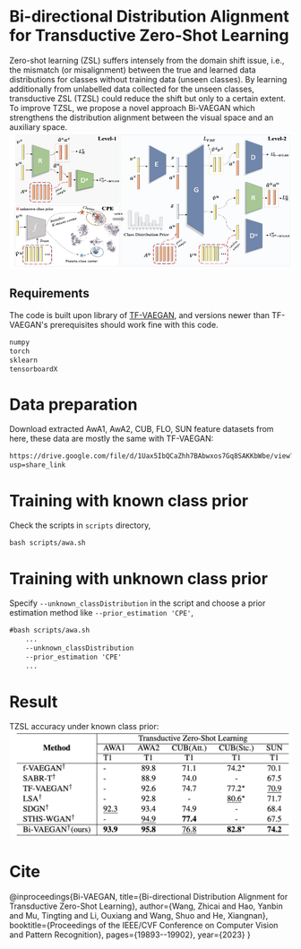 # Bi-directional Distribution Alignment for Transductive Zero-Shot Learning


Zero-shot learning (ZSL) suffers intensely from the domain shift issue, i.e., the mismatch (or misalignment) between the true and learned data distributions for classes without training data (unseen classes). By learning additionally from unlabelled data collected for the unseen classes, transductive ZSL (TZSL) could reduce the shift but only to a certain extent.
To improve TZSL, we propose a novel  approach Bi-VAEGAN which strengthens the distribution alignment between the visual space and an auxiliary space. 
![](model.jpg)
## **Requirements**
The code is built upon library of [TF-VAEGAN](https://github.com/akshitac8/tfvaegan), and versions newer than TF-VAEGAN's prerequisites should work fine with this code.
```
numpy
torch
sklearn
tensorboardX 
```
# **Data preparation**
Download extracted AwA1, AwA2, CUB, FLO, SUN feature datasets from here, these data are mostly the same with TF-VAEGAN:
```  
https://drive.google.com/file/d/1Uax5IbQCaZhh7BAbwxos7Gq8SAKKbWbe/view?usp=share_link
 ```
# **Training with known class prior**
Check the scripts in ```scripts``` directory,

``` 
bash scripts/awa.sh
 ```
# **Training with unknown class prior**
Specify ```--unknown_classDistribution``` in the script and choose a prior estimation method like ```--prior_estimation 'CPE'```, 

``` 
#bash scripts/awa.sh
    ...
    --unknown_classDistribution 
    --prior_estimation 'CPE'
    ...
 ```
# **Result**
TZSL accuracy under known class prior:
![](result.png)


# **Cite**
@inproceedings{Bi-VAEGAN,
  title={Bi-directional Distribution Alignment for Transductive Zero-Shot Learning},
  author={Wang, Zhicai and Hao, Yanbin and Mu, Tingting and Li, Ouxiang and Wang, Shuo and He, Xiangnan},
  booktitle={Proceedings of the IEEE/CVF Conference on Computer Vision and Pattern Recognition},
  pages={19893--19902},
  year={2023}
}

